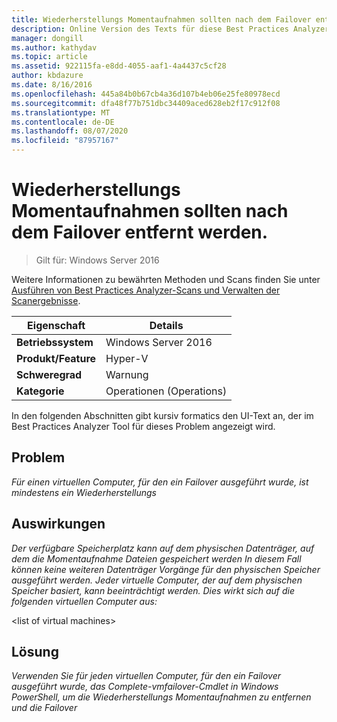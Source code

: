```yaml
---
title: Wiederherstellungs Momentaufnahmen sollten nach dem Failover entfernt werden.
description: Online Version des Texts für diese Best Practices Analyzer Regel.
manager: dongill
ms.author: kathydav
ms.topic: article
ms.assetid: 922115fa-e8dd-4055-aaf1-4a4437c5cf28
author: kbdazure
ms.date: 8/16/2016
ms.openlocfilehash: 445a84b0b67cb4a36d107b4eb06e25fe80978ecd
ms.sourcegitcommit: dfa48f77b751dbc34409aced628eb2f17c912f08
ms.translationtype: MT
ms.contentlocale: de-DE
ms.lasthandoff: 08/07/2020
ms.locfileid: "87957167"
---
```

# <a name="recovery-snapshots-should-be-removed-after-failover"></a>Wiederherstellungs Momentaufnahmen sollten nach dem Failover entfernt werden.

>Gilt für: Windows Server 2016

Weitere Informationen zu bewährten Methoden und Scans finden Sie unter [Ausführen von Best Practices Analyzer-Scans und Verwalten der Scanergebnisse](https://go.microsoft.com/fwlink/p/?LinkID=223177).

|Eigenschaft|Details|
|-|-|
|**Betriebssystem**|Windows Server 2016|
|**Produkt/Feature**|Hyper-V|
|**Schweregrad**|Warnung|
|**Kategorie**|Operationen (Operations)|

In den folgenden Abschnitten gibt kursiv formatics den UI-Text an, der im Best Practices Analyzer Tool für dieses Problem angezeigt wird.

## <a name="issue"></a>**Problem**
*Für einen virtuellen Computer, für den ein Failover ausgeführt wurde, ist mindestens ein Wiederherstellungs*

## <a name="impact"></a>**Auswirkungen**
*Der verfügbare Speicherplatz kann auf dem physischen Datenträger, auf dem die Momentaufnahme Dateien gespeichert werden In diesem Fall können keine weiteren Datenträger Vorgänge für den physischen Speicher ausgeführt werden. Jeder virtuelle Computer, der auf dem physischen Speicher basiert, kann beeinträchtigt werden. Dies wirkt sich auf die folgenden virtuellen Computer aus:*

\<list of virtual machines>

## <a name="resolution"></a>**Lösung**
*Verwenden Sie für jeden virtuellen Computer, für den ein Failover ausgeführt wurde, das Complete-vmfailover-Cmdlet in Windows PowerShell, um die Wiederherstellungs Momentaufnahmen zu entfernen und die Failover*



